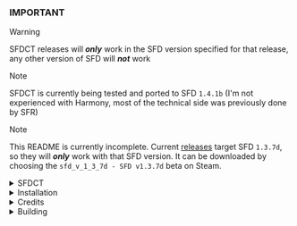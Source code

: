 ### IMPORTANT

> [!WARNING]
> SFDCT releases will ***only*** work in the SFD version specified for that release, any other version of SFD will ***not*** work

> [!NOTE]
> SFDCT is currently being tested and ported to SFD `1.4.1b` (I'm not experienced with Harmony, most of the technical side was previously done by SFR)

> [!NOTE]
> This README is currently incomplete. Current [releases](https://github.com/Liokindy/SFDCT/releases) target SFD `1.3.7d`, so they will ***only*** work with that SFD version. It can be downloaded by choosing the `sfd_v_1_3_7d - SFD v1.3.7d` beta on Steam.

<details>
<summary>SFDCT</summary>

SFDCT is a mod for [Superfighters Deluxe](https://store.steampowered.com/app/855860/Superfighters_Deluxe), it adds or tweaks small features while mantaining compatibility with vanilla-SFD.

Meaning that a player can join a normal SFD server with SFDCT, and players using normal SFD can join a server being hosted with SFDCT.

> [!NOTE]
> This mod is in development. Features may be added, removed, or changed. Or the mod may break with SFD's updates.

</details>

<details>
<summary>Installation</summary>

> [!WARNING]
> SFDCT may get flagged as malicious by your OS or anti-virus. This is a known problem. I can only advice you to ***NOT*** trust downloads of SFDCT from sources that are not from the official repository (https://github.com/Liokindy/SFDCT). If you have doubts, you can freely revise the code and build SFDCT yourself.

1. Download a release (https://github.com/Liokindy/SFDCT/releases) and extract the contents to SFD's folder. Commonly located at `C:\Program Files (x86)\Steam\steamapps\common\Superfighters Deluxe`

2. Go to SFD's launch options in Steam and copy-paste these launch options: `cmd /c "%command%\..\SFDCT.exe"`

3. When you play SFD, a console will pop up and SFDCT will start patching SFD.

*(The text may display different stuff on your release)*

</details>

<details>
<summary>Credits</summary>

Superfighters Deluxe was created and is owned by [Mythologic Interactive](https://mythologicinteractive.com/SuperfightersDeluxe)

SFDCT started by using an old version of [Superfighters Redux](https://github.com/Odex64/SFR) with its custom assets and features removed.

Many ideas were suggested to me by my friends (xoxo `ElDou's1`).

</details>

<details>
<summary>Building</summary>

### Prerequisites
- [Visual Studio](https://visualstudio.microsoft.com/) with ".NET Desktop development" and .NET Framework 4.7.2 SDK installed
- [dnSpy](https://github.com/dnSpyEx/dnSpy)

Clone or download SFDCT's source code and open its solution with Visual Studio. Wait for NuGet to install all dependencies.

Right click on SFDCT's project and choose properties, change your configuration from `Active` to `All Configurations`

In the `Debug` section change your working directory to your SFD installation and external program to `SFDCT.exe`

> [!NOTE]
> If you don't have a `SFDCT.exe` to select, create a dummy file (You may do this by duplicating `Superfighters Deluxe.exe` and renaming it) and choose that

If you have installed SFD in a another directory or drive, you must modify `build.bat` as well. You need to change `SFD` variable with your actual installation path.

One last step is to create a `SFDCT` folder inside your Superfighters Deluxe installation, and manually copy `Core.dll` and `Content` folder from SFDCT solution to the newly created folder. Now in Visual Studio try to build the solution, if you don't see any errors you're good to go!

You can open `Core.dll` with dnSpy in order to inspect SFD code. It is a slightly modified `Superfighters Deluxe.exe` assembly.
</details>